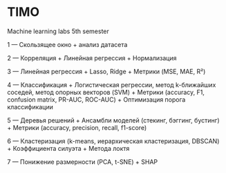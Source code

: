 # TIMO
Machine learning labs 5th semester

1 — Скользящее окно + анализ датасета

2 — Корреляция + Линейная регрессия + Нормализация

3 — Линейная регрессия + Lasso, Ridge + Метрики (MSE, MAE, R²)

4 — Классификация + Логистическая регрессии, метод k-ближайших соседей, метод опорных векторов (SVM) + Метрики (accuracy, F1, confusion matrix, PR-AUC, ROC-AUC) + Оптимизация порога классификации

5 — Деревья решений + Ансамбли моделей (стекинг, бэггинг, бустинг) + Метрики (accuracy, precision, recall, f1-score)

6 — Кластеризация (k-means, иерархическая кластеризация, DBSCAN) + Коэффициента силуэта + Метода локтя

7 — Понижение размерности (PCA, t-SNE) + SHAP
